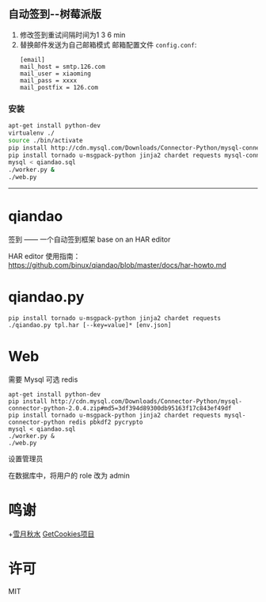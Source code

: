 ## 自动签到--树莓派版
1. 修改签到重试间隔时间为1 3 6 min
2. 替换邮件发送为自己邮箱模式
    邮箱配置文件 `config.conf`:  
    ```
    [email]
    mail_host = smtp.126.com
    mail_user = xiaoming
    mail_pass = xxxx
    mail_postfix = 126.com
    ```

### 安装
```bash
apt-get install python-dev
virtualenv ./
source ./bin/activate
pip install http://cdn.mysql.com/Downloads/Connector-Python/mysql-connector-python-2.0.4.zip#md5=3df394d89300db95163f17c843ef49df
pip install tornado u-msgpack-python jinja2 chardet requests mysql-connector-python redis pbkdf2 pycrypto
mysql < qiandao.sql
./worker.py &
./web.py
```

***************

qiandao
=======

签到 —— 一个自动签到框架 base on an HAR editor

HAR editor 使用指南：https://github.com/binux/qiandao/blob/master/docs/har-howto.md

qiandao.py
==========

```
pip install tornado u-msgpack-python jinja2 chardet requests
./qiandao.py tpl.har [--key=value]* [env.json]
```

Web
===

需要 Mysql
可选 redis

```
apt-get install python-dev
pip install http://cdn.mysql.com/Downloads/Connector-Python/mysql-connector-python-2.0.4.zip#md5=3df394d89300db95163f17c843ef49df
pip install tornado u-msgpack-python jinja2 chardet requests mysql-connector-python redis pbkdf2 pycrypto
mysql < qiandao.sql
./worker.py &
./web.py
```

设置管理员

在数据库中，将用户的 role 改为 admin

鸣谢
====

+[雪月秋水](https://plus.google.com/u/0/+%E9%9B%AA%E6%9C%88%E7%A7%8B%E6%B0%B4%E9%85%B1) [GetCookies项目](https://github.com/acgotaku/GetCookies)

许可
====

MIT
